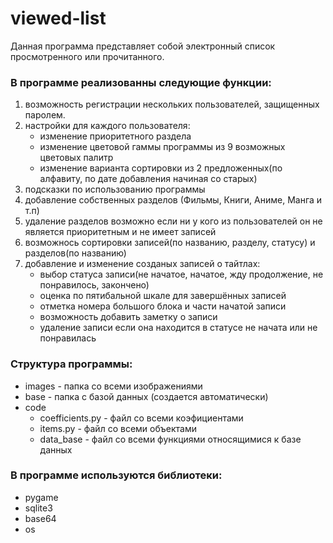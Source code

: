 # viewed-list
Данная программа представляет собой электронный список просмотренного или прочитанного.
### В программе реализованны следующие функции:
1. возможность регистрации нескольких пользователей, защищенных паролем.
2. настройки для каждого пользователя:
    - изменение приоритетного раздела
    - изменение цветовой гаммы программы из 9 возможных цветовых палитр
    - изменение варианта сортировки из 2 предложенных(по алфавиту, по дате добавления начиная со старых)
3. подсказки по использованию программы
4. добавление собственных разделов (Фильмы, Книги, Аниме, Манга и т.п)
5. удаление разделов возможно если ни у кого из пользователей он не является приоритетным и не имеет записей
6. возможнось сортировки записей(по названию, разделу, статусу) и разделов(по названию)
7. добавление и изменение созданых записей о тайтлах:
    - выбор статуса записи(не начатое, начатое, жду продолжение, не понравилось, закончено)
    - оценка по пятибальной шкале для завершённых записей
    - отметка номера большого блока и части начатой записи
    - возможность добавить заметку о записи
    - удаление записи если она находится в статусе не начата или не понравилась
### Структура программы:
- images - папка со всеми изображениями
- base - папка с базой данных (создается автоматически)
- code
    - coefficients.py - файл со всеми коэфициентами
    - items.py - файл со всеми объектами
    - data_base - файл со всеми функциями относящимися к базе данных
### В программе используются библиотеки:
- pygame
- sqlite3
- base64
- os


